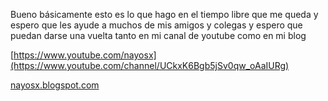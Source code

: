 Bueno básicamente esto es lo que hago en el tiempo libre que me queda y espero que les ayude a muchos de mis amigos y colegas y espero que puedan darse una vuelta tanto en mi canal de youtube como en mi blog

[https://www.youtube.com/nayosx](https://www.youtube.com/channel/UCkxK6Bgb5jSv0qw_oAaIURg)

[nayosx.blogspot.com](http://nayosx.blogspot.com/)
